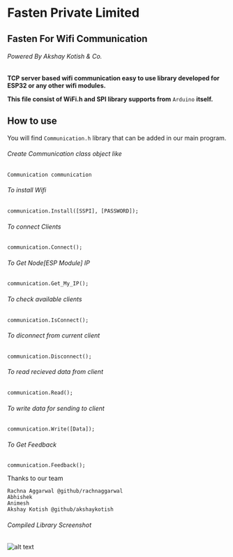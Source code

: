 # Fasten Private Limited
## Fasten For Wifi Communication
###### Powered By Akshay Kotish & Co.

**TCP server based wifi communication easy to use library developed for ESP32 or any other wifi modules.**

**This file consist of WiFi.h and SPI library supports from** ` Arduino ` **itself.** 


## How to use
You will find `Communication.h` library that can be added in our main program.

###### Create Communication class object like
```
Communication communication
```


###### To install Wifi
```
communication.Install([SSPI], [PASSWORD]);
```

###### To connect Clients
```
communication.Connect();
```

###### To Get Node[ESP Module] IP
```
communication.Get_My_IP();
```

###### To check available clients
```
communication.IsConnect();
```

###### To diconnect from current client
```
communication.Disconnect();
```

###### To read recieved data from client
```
communication.Read();
```

###### To write data for sending to client
```
communication.Write([Data]);
```

###### To Get Feedback
```
communication.Feedback();
```

Thanks to our team
```
Rachna Aggarwal @github/rachnaggarwal
Abhishek 
Animesh
Akshay Kotish @github/akshaykotish
```

###### Compiled Library Screenshot
![alt text](https://github.com/akshaykotish/[reponame]/blob/[branch]/image.jpg?raw=true)
